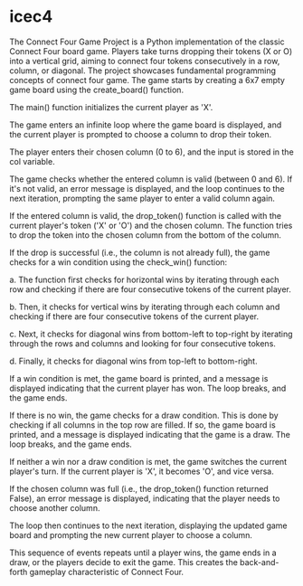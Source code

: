 # icec4
The Connect Four Game Project is a Python implementation of the classic Connect Four board game. Players take turns dropping their tokens (X or O) into a vertical grid, aiming to connect four tokens consecutively in a row, column, or diagonal. The project showcases fundamental programming concepts of connect four game.
The game starts by creating a 6x7 empty game board using the create_board() function.

The main() function initializes the current player as 'X'.

The game enters an infinite loop where the game board is displayed, and the current player is prompted to choose a column to drop their token.

The player enters their chosen column (0 to 6), and the input is stored in the col variable.

The game checks whether the entered column is valid (between 0 and 6). If it's not valid, an error message is displayed, and the loop continues to the next iteration, prompting the same player to enter a valid column again.

If the entered column is valid, the drop_token() function is called with the current player's token ('X' or 'O') and the chosen column. The function tries to drop the token into the chosen column from the bottom of the column.

If the drop is successful (i.e., the column is not already full), the game checks for a win condition using the check_win() function:

a. The function first checks for horizontal wins by iterating through each row and checking if there are four consecutive tokens of the current player.

b. Then, it checks for vertical wins by iterating through each column and checking if there are four consecutive tokens of the current player.

c. Next, it checks for diagonal wins from bottom-left to top-right by iterating through the rows and columns and looking for four consecutive tokens.

d. Finally, it checks for diagonal wins from top-left to bottom-right.

If a win condition is met, the game board is printed, and a message is displayed indicating that the current player has won. The loop breaks, and the game ends.

If there is no win, the game checks for a draw condition. This is done by checking if all columns in the top row are filled. If so, the game board is printed, and a message is displayed indicating that the game is a draw. The loop breaks, and the game ends.

If neither a win nor a draw condition is met, the game switches the current player's turn. If the current player is 'X', it becomes 'O', and vice versa.

If the chosen column was full (i.e., the drop_token() function returned False), an error message is displayed, indicating that the player needs to choose another column.

The loop then continues to the next iteration, displaying the updated game board and prompting the new current player to choose a column.

This sequence of events repeats until a player wins, the game ends in a draw, or the players decide to exit the game. This creates the back-and-forth gameplay characteristic of Connect Four.
